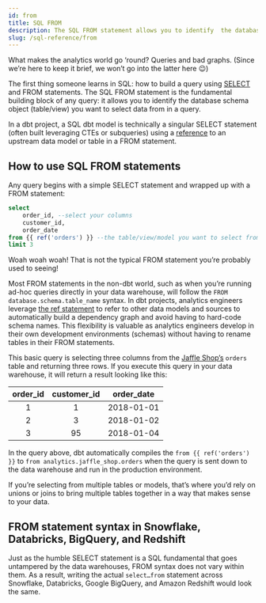 ```yaml
---
id: from
title: SQL FROM
description: The SQL FROM statement allows you to identify  the database schema object (table/view) you want to select data from in a query.
slug: /sql-reference/from
---
```


<head>
    <title>Working with SQL FROM statements</title>
</head>

What makes the analytics world go ‘round? Queries and bad graphs. (Since we’re here to keep it brief, we won’t go into the latter here 😉)

The first thing someone learns in SQL: how to build a query using [SELECT](/sql-reference/select) and FROM statements. The SQL FROM statement is the fundamental building block of any query: it allows you to identify  the database schema object (table/view) you want to select data from in a query. 

In a dbt project, a SQL dbt model is technically a singular SELECT statement (often built leveraging <Term id="cte">CTEs</Term> or <Term id="subquery">subqueries</Term>) using a [reference](https://docs.getdbt.com/reference/dbt-jinja-functions/ref) to an upstream data model or table in a FROM statement.

## How to use SQL FROM statements

Any query begins with a simple SELECT statement and wrapped up with a FROM statement:

```sql
select
	order_id, --select your columns
	customer_id,
	order_date
from {{ ref('orders') }} --the table/view/model you want to select from
limit 3
```

Woah woah woah! That is not the typical FROM statement you’re probably used to seeing! 

Most FROM statements in the non-dbt world, such as when you’re running ad-hoc queries directly in your data warehouse, will follow the `FROM database.schema.table_name` syntax. In dbt projects, analytics engineers leverage [the ref statement](https://docs.getdbt.com/reference/dbt-jinja-functions/ref) to refer to other data models and sources to automatically build a <Term id="dag">dependency graph</Term> and avoid having to hard-code schema names. This flexibility is valuable as analytics engineers develop in their own development environments (schemas) without having to rename tables in their FROM statements.

This basic query is selecting three columns from the [Jaffle Shop’s](https://github.com/dbt-labs/jaffle_shop/blob/main/models/orders.sql) `orders` table and returning three rows. If you execute this query in your data warehouse, it will return a result looking like this:

| **order_id** | **customer_id** | **order_date** |
|:---:|:---:|:---:|
| 1 | 1 | 2018-01-01 |
| 2 | 3 | 2018-01-02 |
| 3 | 95 | 2018-01-04 |

In the query above, dbt automatically compiles the `from {{ ref('orders') }}` to `from analytics.jaffle_shop.orders` when the query is sent down to the data warehouse and run in the production environment.

If you’re selecting from multiple tables or models, that’s where you’d rely on unions or joins to bring multiple tables together in a way that makes sense to your data.

## FROM statement syntax in Snowflake, Databricks, BigQuery, and Redshift

Just as the humble SELECT statement is a SQL fundamental that goes untampered by the data warehouses, FROM syntax does not vary within them. As a result, writing the actual `select…from` statement across Snowflake, Databricks, Google BigQuery, and Amazon Redshift would look the same.